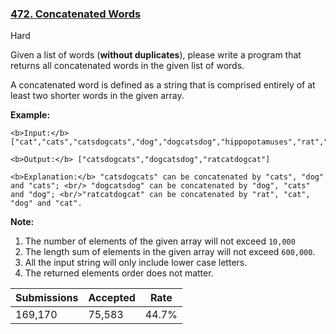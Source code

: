 ### [472. Concatenated Words](https://leetcode.com/problems/concatenated-words/)

Hard

Given a list of words (__without duplicates__), please write a program that returns all concatenated words in the given list of words.

A concatenated word is defined as a string that is comprised entirely of at least two shorter words in the given array.

__Example:__  

```
<b>Input:</b> ["cat","cats","catsdogcats","dog","dogcatsdog","hippopotamuses","rat","ratcatdogcat"]

<b>Output:</b> ["catsdogcats","dogcatsdog","ratcatdogcat"]

<b>Explanation:</b> "catsdogcats" can be concatenated by "cats", "dog" and "cats"; <br/> "dogcatsdog" can be concatenated by "dog", "cats" and "dog"; <br/>"ratcatdogcat" can be concatenated by "rat", "cat", "dog" and "cat".
```

__Note:__  

1.   The number of elements of the given array will not exceed `` 10,000  ``<li>The length sum of elements in the given array will not exceed <code>600,000</code>. </li><li>All the input string will only include lower case letters.</li><li>The returned elements order does not matter. </li>

| Submissions    | Accepted     | Rate   |
| -------------- | ------------ | ------ |
| 169,170 | 75,583 | 44.7% |